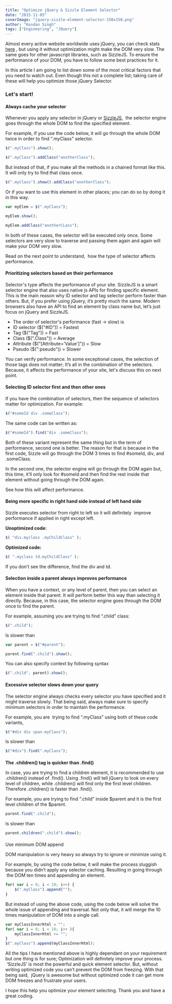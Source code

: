 ```yaml
---
title: "Optimize jQuery & Sizzle Element Selector"
date: "2015-11-05"
coverImage: "jquery-sizzle-element-selector-150x150.png"
author: "Kundan Singh"
tags: ["Engineering", "JQuery"]
---
```


Almost every active website worldwide uses jQuery, you can check stats [here](http://trends.builtwith.com/javascript/jQuery) , but using it without optimization might make the DOM very slow. The same goes for other javascript libraries, such as SizzleJS. To ensure the performance of your DOM, you have to follow some best practices for it.

In this article I am going to list down some of the most critical factors that you need to watch out. Even though this not a complete list; taking care of these will help you optimize those jQuery Selector.

### **Let's start!**

#### Always cache your selector

Whenever you apply any selector in jQuery or [SizzleJS](http://sizzlejs.com/),  the selector engine goes through the whole DOM to find the specified element.

For example, if you use the code below, it will go through the whole DOM twice in order to find ".myClass" selector.

```js
$(".myClass").show();

$(".myClass").addClass("anotherClass");
```


But instead of that, if you make all the methods in a chained format like this. It will only try to find that class once.

```js
$(".myClass").show().addClass("anotherClass");

```

Or if you want to use this element in other places; you can do so by doing it in this way.

```js
var myElem = $(".myClass");

myElem.show();

myElem.addClass("anotherCLass");
```

In both of these cases, the selector will be executed only once. Some selectors are very slow to traverse and passing them again and again will make your DOM very slow.

Read on the next point to understand,  how the type of selector affects performance.

#### Prioritizing selectors based on their performance

Selector's type affects the performance of your site. SizzleJS is a smart selector engine that also uses native js APIs for finding specific element. This is the main reason why ID selector and tag selector perform faster than others. But, if you prefer using jQuery, it’s pretty much the same. Modern browsers also have an API to find an element by class name but, let’s just focus on jQuery and SizzleJS.

- The order of selector's performance (fast -> slow) is
- ID selector ($("#ID")) \= Fastest
- Tag ($("Tag")) \= Fast
- Class ($(".Class")) \= Average
- Attribute ($("\[Attribute='Value'\]")) \= Slow
- Pseudo ($(":pseudo")) \= Slower

You can verify performance. In some exceptional cases, the selection of those tags does not matter; It’s all in the combination of the selectors. Because, it affects the performance of your site, let's discuss this on next point.

#### Selecting ID selector first and then other ones

If you have the combination of selectors, then the sequence of selectors matter for optimization. For example:
```js
$("#someId div .someClass");
```

The same code can be written as:
```js
$("#someId").find("div .someClass");
```

Both of these variant represent the same thing but in the term of performance, second one is better. The reason for that is because in the first code, Sizzle will go through the DOM 3 times to find #someId, div, and .someClass.

In the second one, the selector engine will go through the DOM again but, this time, it’ll only look for #someId and then find the rest inside that element without going through the DOM again.

See how this will affect performance.

#### Being more specific in right hand side instead of left hand side

Sizzle executes selector from right to left so it will definitely  improve performance if applied in right except left.

**Unoptimized code:**
```js
$( "div.myclass .myChildClass" );
```

**Optimized code:**
```js
$( ".myclass td.myChildClass" );
```

If you don’t see the difference, find the div and td.

#### Selection inside a parent always improves performance

When you have a context, or any level of parent, then you can select an element inside that parent. It will perform better this way than selecting it directly. Because, in this case, the selector engine goes through the DOM once to find the parent.

For example, assuming you are trying to find “.child” class:

```js
$(".child");
```
Is slower than
```js
var parent = $("#parent");

parent.find(".child").show();
```

You can also specify context by following syntax
```js
$(".child", parent).show();
```

#### Excessive selector slows down your query

The selector engine always checks every selector you have specified and it might traverse slowly. That being said, always make sure to specify minimum selectors in order to maintain the performance.

For example, you are  trying to find “.myClass” using both of these code variants,
```js
$("#div div span.myClass");
```
Is slower than
```js
$("#div").find(".myClass");
```
####
**The .children() tag is quicker than .find()**

In case, you are trying to find a children element, it is recommended to use .children() instead of .find(). Using .find() will tell jQuery to look on every level of children, while .children() will find only the first level children. Therefore .children() is faster than .find().

For example, you are trying to find “.child” inside $parent and it is the first level children of the $parent.
```js
parent.find(".child");
```

Is slower than
```js
parent.children(".child").show();
```
####
Use minimum DOM append

DOM manipulation is very heavy so always try to ignore or minimize using it.

For example, by using the code below, it will make the process sluggish because you didn’t apply any selector caching. Resulting in going through  the DOM ten times and appending an element.

```js
for( var i = 0; i < 10; i++) {
    $(".myClass").append("");
}
```


But instead of using the above code, using the code below will solve the whole issue of appending and traversal. Not only that, it will merge the 10 times manipulation of DOM into a single call.

```js
var myClassInnerHtml = "";
for( var i = 0; i < 10; i++ ){
    myClassInnerHtml += "";
}
$(".myClass").append(myClassInnerHtml);
```


All the tips I have mentioned above is highly dependant on your requirement but one thing is for sure; Optimization will definitely improve your process.  ‘SizzleJS’ is most the powerful and quick element selector. But, without writing optimized code you can’t prevent the DOM from freezing. With that being said,  jQuery is awesome but without optimized code it can get more DOM freezes and frustrate your users.

I hope this help you optimize your element selecting. Thank you and have a great coding.
